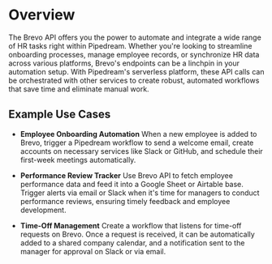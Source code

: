 # Overview

The Brevo API offers you the power to automate and integrate a wide range of HR tasks right within Pipedream. Whether you're looking to streamline onboarding processes, manage employee records, or synchronize HR data across various platforms, Brevo's endpoints can be a linchpin in your automation setup. With Pipedream's serverless platform, these API calls can be orchestrated with other services to create robust, automated workflows that save time and eliminate manual work.

## Example Use Cases

- **Employee Onboarding Automation**
  When a new employee is added to Brevo, trigger a Pipedream workflow to send a welcome email, create accounts on necessary services like Slack or GitHub, and schedule their first-week meetings automatically.

- **Performance Review Tracker**
  Use Brevo API to fetch employee performance data and feed it into a Google Sheet or Airtable base. Trigger alerts via email or Slack when it's time for managers to conduct performance reviews, ensuring timely feedback and employee development.

- **Time-Off Management**
  Create a workflow that listens for time-off requests on Brevo. Once a request is received, it can be automatically added to a shared company calendar, and a notification sent to the manager for approval on Slack or via email.
